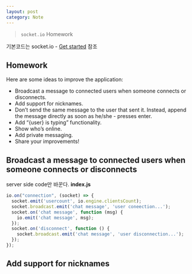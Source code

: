 ```yaml
---
layout: post
category: Note
---
```

> `socket.io` Homework

기본코드는 socket.io - [Get started][soc] 참조

## Homework
Here are some ideas to improve the application:

- Broadcast a message to connected users when someone connects or disconnects.
- Add support for nicknames.
- Don’t send the same message to the user that sent it. Instead, append the message directly as soon as he/she - presses enter.
- Add “{user} is typing” functionality.
- Show who’s online.
- Add private messaging.
- Share your improvements!

## Broadcast a message to connected users when someone connects or disconnects

server side code만 바꾼다.
**index.js**
```js
io.on("connection", (socket) => {
  socket.emit('usercount', io.engine.clientsCount);
  socket.broadcast.emit('chat message', 'user coneection...');
  socket.on('chat message', function (msg) {
    io.emit('chat message', msg);
  });
  socket.on('disconnect', function () {
    socket.broadcast.emit('chat message', 'user disconnection...');
  });
});
```

## Add support for nicknames



[soc]: https://socket.io/get-started/chat#homework
